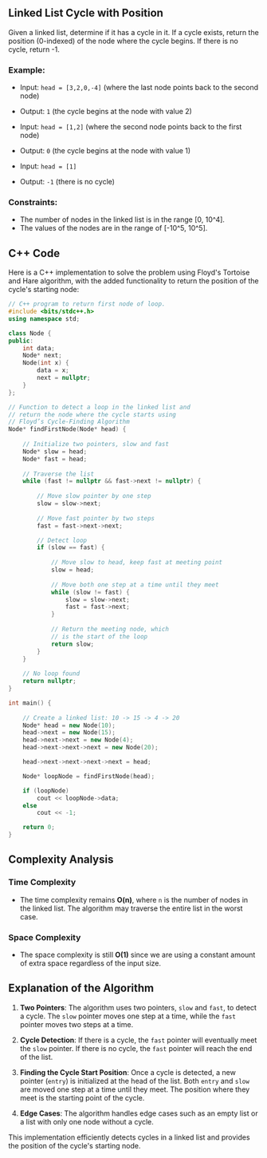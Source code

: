 ## Linked List Cycle with Position

Given a linked list, determine if it has a cycle in it. If a cycle exists, return the position (0-indexed) of the node where the cycle begins. If there is no cycle, return -1.

### Example:
- Input: `head = [3,2,0,-4]` (where the last node points back to the second node)
- Output: `1` (the cycle begins at the node with value 2)

- Input: `head = [1,2]` (where the second node points back to the first node)
- Output: `0` (the cycle begins at the node with value 1)

- Input: `head = [1]`
- Output: `-1` (there is no cycle)

### Constraints:
- The number of nodes in the linked list is in the range [0, 10^4].
- The values of the nodes are in the range of [-10^5, 10^5].

## C++ Code

Here is a C++ implementation to solve the problem using Floyd's Tortoise and Hare algorithm, with the added functionality to return the position of the cycle's starting node:

```cpp
// C++ program to return first node of loop.
#include <bits/stdc++.h>
using namespace std;

class Node {
public:
    int data;
    Node* next;
    Node(int x) {
        data = x;
        next = nullptr;
    }
};

// Function to detect a loop in the linked list and 
// return the node where the cycle starts using
// Floyd’s Cycle-Finding Algorithm
Node* findFirstNode(Node* head) {
  
    // Initialize two pointers, slow and fast
    Node* slow = head;
    Node* fast = head;
    
    // Traverse the list
    while (fast != nullptr && fast->next != nullptr) {
      
      	// Move slow pointer by one step
        slow = slow->next;          
      
      	// Move fast pointer by two steps
        fast = fast->next->next;    

        // Detect loop
        if (slow == fast) {
          
            // Move slow to head, keep fast at meeting point
            slow = head;
            
            // Move both one step at a time until they meet
            while (slow != fast) {
                slow = slow->next;
                fast = fast->next;
            }
            
            // Return the meeting node, which
          	// is the start of the loop
            return slow;
        }
    }
    
    // No loop found
    return nullptr;
}

int main() {
  
    // Create a linked list: 10 -> 15 -> 4 -> 20
    Node* head = new Node(10);
    head->next = new Node(15);
    head->next->next = new Node(4);
    head->next->next->next = new Node(20);

    head->next->next->next->next = head;

    Node* loopNode = findFirstNode(head);

    if (loopNode)
        cout << loopNode->data;
    else
        cout << -1;

    return 0;
}
```

## Complexity Analysis

### Time Complexity
- The time complexity remains **O(n)**, where `n` is the number of nodes in the linked list. The algorithm may traverse the entire list in the worst case.

### Space Complexity
- The space complexity is still **O(1)** since we are using a constant amount of extra space regardless of the input size.

## Explanation of the Algorithm

1. **Two Pointers**: The algorithm uses two pointers, `slow` and `fast`, to detect a cycle. The `slow` pointer moves one step at a time, while the `fast` pointer moves two steps at a time.

2. **Cycle Detection**: If there is a cycle, the `fast` pointer will eventually meet the `slow` pointer. If there is no cycle, the `fast` pointer will reach the end of the list.

3. **Finding the Cycle Start Position**: Once a cycle is detected, a new pointer (`entry`) is initialized at the head of the list. Both `entry` and `slow` are moved one step at a time until they meet. The position where they meet is the starting point of the cycle.

4. **Edge Cases**: The algorithm handles edge cases such as an empty list or a list with only one node without a cycle.

This implementation efficiently detects cycles in a linked list and provides the position of the cycle's starting node.